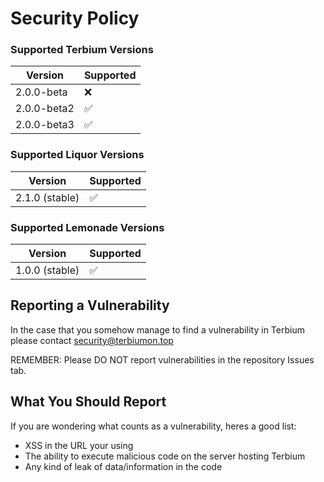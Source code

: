 # Security Policy

### Supported Terbium Versions

| Version | Supported |
| ------- | --------- |
| 2.0.0-beta   | ❌ |
| 2.0.0-beta2   | ✅ |
| 2.0.0-beta3   | ✅ |

### Supported Liquor Versions

| Version | Supported |
| ------- | --------- |
| 2.1.0 (stable) | ✅ |

### Supported Lemonade Versions

| Version | Supported |
| ------- | --------- |
| 1.0.0 (stable) | ✅ |

## Reporting a Vulnerability

In the case that you somehow manage to find a vulnerability in Terbium please contact security@terbiumon.top

REMEMBER: Please DO NOT report vulnerabilities in the repository Issues tab.

## What You Should Report

If you are wondering what counts as a vulnerability, heres a good list:

-   XSS in the URL your using
-   The ability to execute malicious code on the server hosting Terbium
-   Any kind of leak of data/information in the code